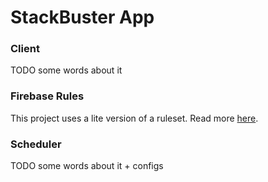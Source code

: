 # StackBuster App

### Client

TODO some words about it

### Firebase Rules

This project uses a lite version of a ruleset. Read more [here](functions/README.MD).

### Scheduler

TODO some words about it + configs
